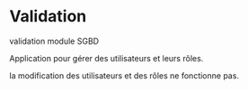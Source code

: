 # Validation
validation module SGBD

Application pour gérer des utilisateurs et leurs rôles.

la modification des utilisateurs et des rôles ne fonctionne pas.

